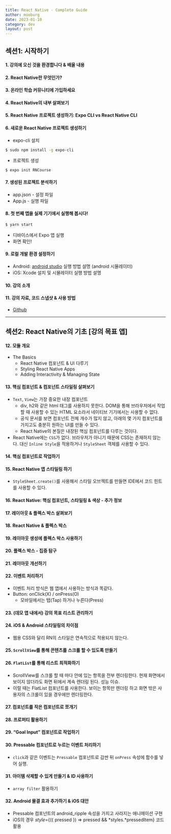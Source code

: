 ```yaml
---
title: React Native - Complete Guide
author: mooburg
date: 2023-01-10
category: dev
layout: post
---
```


## 섹션1: 시작하기
#### 1. 강의에 오신 것을 환경합니다 & 배울 내용
#### 2. React Native란 무엇인가?
#### 3. 온라인 학습 커뮤니티에 가입하세요
#### 4. React Native의 내부 살펴보기
#### 5. React Native 프로젝트 생성하기: Expo CLI vs React Native CLI
#### 6. 새로운 React Native 프로젝트 생성하기
- expo-cli 설치
```bash
$ sudo npm install -g expo-cli
```
- 프로젝트 생성
```bash
$ expo init RNCourse
```  
#### 7. 생성된 프로젝트 분석하기
- app.json - 설정 파일
- App.js - 실행 파일
#### 8. 첫 번째 앱을 실제 기기에서 실행해 봅시다!
```bash
$ yarn start
```
- 디바이스에서 Expo 앱 실행
- 화면 확인!
#### 9. 로컬 개발 환경 설정하기
- Android: [android studio](https://developer.android.com/studio?gclid=Cj0KCQiA1ZGcBhCoARIsAGQ0kkqH8-f8wus-g0ifm-Pgvv37pQnv4VQX25AhEGuNlayKq1_Q3nU2MfIaAlMkEALw_wcB&gclsrc=aw.ds) 실행 방법 설명 (android 시뮬레이터)
- iOS: Xcode 설치 및 시뮬레이터 실행 방법 설명
#### 10. 강의 소개
#### 11. 강의 자료, 코드 스냅샷 & 사용 방법
- [Github](https://github.com/academind/react-native-practical-guide-code)

---  
## 섹션2: React Native의 기초 [강의 목표 앱]
#### 12. 모듈 개요
- The Basics
  - React Native 컴포넌트 & UI 다루기
  - Styling React Native Apps
  - Adding Interactivity & Managing State

#### 13. 핵심 컴포넌트 & 컴포넌트 스타일링 살펴보기
- `Text`, `View`는 가장 중요한 내장 컴포넌트
  - div, h2와 같은 html 태그를 사용하지 못한다. DOM을 통해 브라우저에서 작업할 때 사용할 수 있는 HTML 요소라서 네이티브 기기에서는 사용할 수 없다.
  - 공식 문서를 보면 컴포넌트 전체 개수가 많지 않고, 아래의 몇 가지 컴포넌트를 가지고도 충분히 원하는 UI를 만들 수 있다.
  - React Native의 본질은 내장된 핵심 컴포넌트를 다루는 것이다.
- React Native에는 `CSS`가 없다. 브라우저가 아니기 때문에 CSS는 존재하지 않는다. 대신 `Inline Style`을 적용하거나 `StyleSheet` 객체를 사용할 수 있다.

#### 14. 핵심 컴포넌트로 작업하기
#### 15. React Native 앱 스타일링 하기
- `StyleSheet.create()`를 사용해서 스타일 오브젝트를 만들면 IDE에서 코드 힌트를 사용할 수 있다.

#### 16. React Native: 핵심 컴포넌트, 스타일링 & 색상 - 추가 정보
#### 17. 레이아웃 & 플렉스 박스 살펴보기
#### 18. React Native & 플렉스 박스
#### 19. 레이아웃 생성에 플렉스 박스 사용하기
#### 20. 플렉스 박스 - 집중 탐구
#### 21. 레이아웃 개선하기
#### 22. 이벤트 처리하기
- 이벤트 처리 방식은 웹 앱에서 사용하는 방식과 똑같다.
- Button: onClick(X) / onPress(O)
  - 모바일에서는 탭(Tap) 하거나 누른다(Press)
#### 23. (데모 앱 내에서) 강의 목표 리스트 관리하기
#### 24. iOS & Android 스타일링의 차이점
- 웹용 CSS와 달리 RN의 스타일은 연속적으로 적용되지 않는다.
#### 25. `ScrollView`를 통해 콘텐츠를 스크롤 할 수 있도록 만들기
#### 26. `FlatList`를 통해 리스트 최적화하기
- ScrollView를 스크롤 할 때 마다 안에 있는 항목을 전부 렌더링한다. 현재 화면에서 보이지 않더라도 화면 뒤에서 계속 렌더링 된다. 성능 이슈.
- 이럴 때는 FlatList 컴포넌트를 사용한다. 보이는 항목만 렌더링 하고 화면 밖은 사용자의 스크롤이 있을 경우에만 렌더링한다.  
#### 27. 컴포넌트를 작은 컴포넌트로 쪼개기
#### 28. 프로퍼티 활용하기
#### 29. “Goal Input” 컴포넌트로 작업하기
#### 30. Pressable 컴포넌트로 누르는 이벤트 처리하기
- `click`과 같은 이벤트는 `Pressable` 컴포넌트로 감싼 뒤 `onPress` 속성에 함수를 넣어 실행.
#### 31. 아이템 삭제할 수 있게 만들기 & ID 사용하기
- `array filter` 활용하기
#### 32. Android 물결 효과 추가하기 & iOS 대안
- Pressable 컴포넌트의 android_ripple 속성을 가지고 사라지는 애니메이션 구현
- iOS의 경우 *style*={({ pressed }) => pressed && *styles.*pressedItem} 코드 활용  

